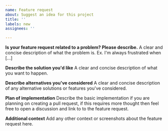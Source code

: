 ```yaml
---
name: Feature request
about: Suggest an idea for this project
title: ''
labels: new
assignees: ''

---
```


**Is your feature request related to a problem? Please describe.**
A clear and concise description of what the problem is. Ex. I'm always frustrated when [...]

**Describe the solution you'd like**
A clear and concise description of what you want to happen.

**Describe alternatives you've considered**
A clear and concise description of any alternative solutions or features you've considered.

**Plan of implementation**
Describe the basic implementation if you are planning on creating a pull request, if this requires more thought then feel free to open a discussion and link to to the feature request.

**Additional context**
Add any other context or screenshots about the feature request here.
